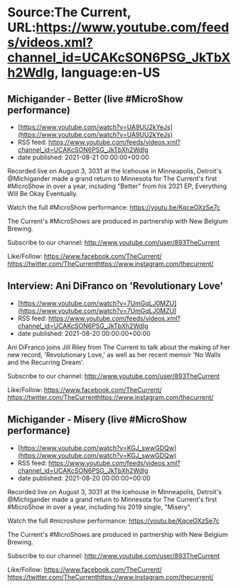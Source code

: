 # Source:The Current, URL:https://www.youtube.com/feeds/videos.xml?channel_id=UCAKcSON6PSG_JkTbXh2WdIg, language:en-US

## Michigander - Better (live #MicroShow performance)
 - [https://www.youtube.com/watch?v=UA9UU2kYeJs](https://www.youtube.com/watch?v=UA9UU2kYeJs)
 - RSS feed: https://www.youtube.com/feeds/videos.xml?channel_id=UCAKcSON6PSG_JkTbXh2WdIg
 - date published: 2021-08-21 00:00:00+00:00

Recorded live on August 3, 3031 at the Icehouse in Minneapolis, Detroit's  @Michigander made a grand return to Minnesota for The Current's first #MicroShow in over a year, including "Better" from his 2021 EP, Everything Will Be Okay Eventually.

Watch the full #MicroShow performance: https://youtu.be/KqceOXzSe7c

The Current's #MicroShows are produced in partnership with New Belgium Brewing.

Subscribe to our channel:
http://www.youtube.com/user/893TheCurrent

Like/Follow:
https://www.facebook.com/TheCurrent/​​​​
https://twitter.com/TheCurrent​​​​
https://www.instagram.com/thecurrent/

## Interview: Ani DiFranco on 'Revolutionary Love'
 - [https://www.youtube.com/watch?v=7UmGqLJ0MZU](https://www.youtube.com/watch?v=7UmGqLJ0MZU)
 - RSS feed: https://www.youtube.com/feeds/videos.xml?channel_id=UCAKcSON6PSG_JkTbXh2WdIg
 - date published: 2021-08-20 00:00:00+00:00

Ani DiFranco joins Jill Riley from The Current to talk about the making of her new record, 'Revolutionary Love,' as well as her recent memoir 'No Walls and the Recurring Dream'. 

Subscribe to our channel:
http://www.youtube.com/user/893TheCurrent

Like/Follow:
https://www.facebook.com/TheCurrent/​​​​
https://twitter.com/TheCurrent​​​​
https://www.instagram.com/thecurrent/

## Michigander - Misery (live #MicroShow performance)
 - [https://www.youtube.com/watch?v=KGJ_swwGDQw](https://www.youtube.com/watch?v=KGJ_swwGDQw)
 - RSS feed: https://www.youtube.com/feeds/videos.xml?channel_id=UCAKcSON6PSG_JkTbXh2WdIg
 - date published: 2021-08-20 00:00:00+00:00

Recorded live on August 3, 3031 at the Icehouse in Minneapolis, Detroit's @Michigander made a grand return to Minnesota for The Current's first #MicroShow in over a year, including his 2019 single, "Misery".

Watch the full #microshow performance: https://youtu.be/KqceOXzSe7c

The Current's #MicroShows are produced in partnership with New Belgium Brewing.

Subscribe to our channel:
http://www.youtube.com/user/893TheCurrent

Like/Follow:
https://www.facebook.com/TheCurrent/​​​​
https://twitter.com/TheCurrent​​​​
https://www.instagram.com/thecurrent/


